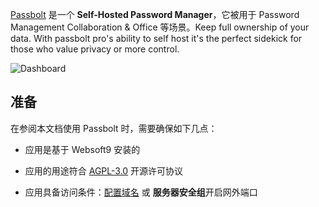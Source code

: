 [Passbolt](https://www.passbolt.com/) 是一个 **Self-Hosted Password Manager**，它被用于 Password Management Collaboration & Office  等场景。Keep full ownership of your data. With passbolt pro's ability to self host it's the perfect sidekick for those who value privacy or more control.


![Dashboard](https://libs.websoft9.com/Websoft9/DocsPicture/zh/passbolt/passbolt-gui-websoft9.webp)


## 准备

在参阅本文档使用 Passbolt 时，需要确保如下几点：

- 应用是基于 Websoft9 安装的

- 应用的用途符合 [AGPL-3.0](https://opensource.org/licenses/AGPL-3.0) 开源许可协议

- 应用具备访问条件：[配置域名](./guide/appsetdomain) 或 **服务器安全组**开启网外端口